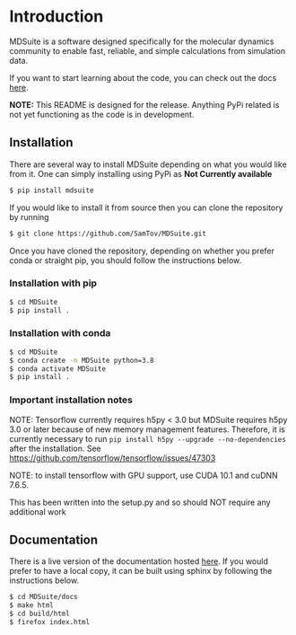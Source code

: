 # Introduction
MDSuite is a software designed specifically for the molecular dynamics community to enable fast, reliable, and simple 
calculations from simulation data. 

If you want to start learning about the code, you can check out the docs [here](https://mdsuite.readthedocs.io/en/latest/).

**NOTE:** This README is designed for the release. Anything PyPi related is not yet functioning as the code is in
development.

## Installation
There are several way to install MDSuite depending on what you would like from it. One can simply installing using 
PyPi as **Not Currently available**
```bash
$ pip install mdsuite
```
If you would like to install it from source then you can clone the repository by running
```bash
$ git clone https://github.com/SamTov/MDSuite.git
```
Once you have cloned the repository, depending on whether you prefer conda or straight pip, you should follow the 
instructions below.

### Installation with pip
```bash
$ cd MDSuite
$ pip install .
``` 
### Installation with conda
```bash
$ cd MDSuite
$ conda create -n MDSuite python=3.8
$ conda activate MDSuite
$ pip install . 
```

### Important installation notes
NOTE: Tensorflow currently requires h5py < 3.0 but MDSuite requires h5py 3.0 or later because of new memory management 
features. Therefore, it is currently necessary to run ``pip install h5py --upgrade --no-dependencies`` after the 
installation. See https://github.com/tensorflow/tensorflow/issues/47303

NOTE: to install tensorflow with GPU support, use CUDA 10.1 and cuDNN 7.6.5. 

This has been written into the setup.py and so should NOT require any additional work 

## Documentation
There is a live version of the documentation hosted [here](https://mdsuite.readthedocs.io/en/latest/).
If you would prefer to have a local copy, it can be built using sphinx by following the instructions below.
```bash
$ cd MDSuite/docs
$ make html
$ cd build/html
$ firefox index.html
```
